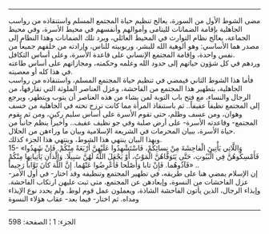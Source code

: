 ------------------------------------------------------------------------

مضى الشوط الأول من السورة، يعالج تنظيم حياة المجتمع المسلم واستنقاذه من
رواسب الجاهلية بإقامة الضمانات لليتامى وأموالهم وأنفسهم في محيط الأسرة،
وفي محيط الجماعة، يعالج نظام التوارث في المحيط العائلي، ويرد تلك
الضمانات وهذا النظام إلى مصدر هما الأساسي: وهو ألوهية الله للبشر،
وربوبيته للناس، وإرادته من خلقهم جميعاً من نفس واحدة، وإقامة المجتمع
الإنساني على قاعدة الأسرة، وعلى أساس التكافل.  
وردهم في كل شؤون حياتهم إلى حدود الله وعلمه وحكمته، ومجازاتهم على أساس
طاعته في هذا كله أو معصيته.  
فأما هذا الشوط الثاني فيمضي في تنظيم حياة المجتمع المسلم، واستنقاذه من
رواسب الجاهلية، بتطهير هذا المجتمع من الفاحشة، وعزل العناصر الملوثة التي
تقارفها، من الرجال والنساء، مع فتح باب التوبة لمن يشاء من هذه العناصر أن
يتوب ويتطهر، ويرجع إلى المجتمع نظيفاً عفيفاً.. ثم باستنقاذ المرأة مما كانت
ترزح تحته في الجاهلية من خسف وهوان، ومن عسف وظلم، حتى تقوم الأسرة على
أساس سليم ركين، ومن ثم يقوم المجتمع- وقاعدته الأسرة- على أرض صلبة وفي جو
نظيف عفيف.. وأخيراً ينظم جانباً من حياة الأسرة، ببيان المحرمات في الشريعة
الإسلامية وبيان ما وراءهن من الحلال.  
وبهذا البيان ينتهي هذا الشوط، وينتهي هذا الجزء كذلك.  
15- «وَاللَّاتِي يَأْتِينَ الْفاحِشَةَ مِنْ نِسائِكُمْ، فَاسْتَشْهِدُوا عَلَيْهِنَّ أَرْبَعَةً مِنْكُمْ. فَإِنْ
شَهِدُوا فَأَمْسِكُوهُنَّ فِي الْبُيُوتِ، حَتَّى يَتَوَفَّاهُنَّ الْمَوْتُ، أَوْ يَجْعَلَ اللَّهُ لَهُنَّ سَبِيلًا.
وَالَّذانِ يَأْتِيانِها مِنْكُمْ فَآذُوهُما. فَإِنْ تابا وَأَصْلَحا فَأَعْرِضُوا عَنْهُما. إِنَّ اللَّهَ كانَ
تَوَّاباً رَحِيماً» ..  
إن الإسلام يمضي هنا على طريقه، في تطهير المجتمع وتنظيفه وقد اختار- في
أول الأمر- عزل الفاحشات من النسوة، وإبعادهن عن المجتمع، متى ثبت عليهن
ارتكاب الفاحشة. وإيذاء الرجال، الذين يأتون الفاحشة الشاذة، ويعملون عمل
قوم لوط. ولم يحدد نوع الإيذاء ومداه. ثم اختار- فيما بعد- عقاب هؤلاء
النسوة

------------------------------------------------------------------------

الجزء: 1 ¦ الصفحة: 598
